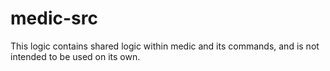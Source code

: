 # medic-src

This logic contains shared logic within medic and its commands, and is
not intended to be used on its own.
